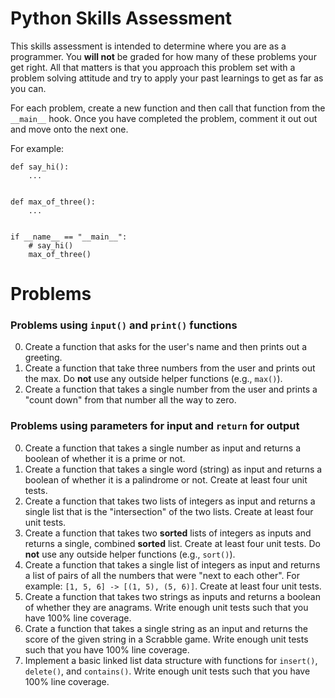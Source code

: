 # Python Skills Assessment

This skills assessment is intended to determine where you are as a programmer.
You **will not** be graded for how many of these problems your get right. All
that matters is that you approach this problem set with a problem solving
attitude and try to apply your past learnings to get as far as you can.

For each problem, create a new function and then call that function from the
`__main__` hook. Once you have completed the problem, comment it out out and
move onto the next one.

For example:

```python3
def say_hi():
    ...


def max_of_three():
    ...


if __name__ == "__main__":
    # say_hi()
    max_of_three()

```

# Problems

### Problems using `input()` and `print()` functions

0. Create a function that asks for the user's name and then prints out a greeting.
1. Create a function that take three numbers from the user and prints out the max.
   Do **not** use any outside helper functions (e.g., `max()`).
2. Create a function that takes a single number from the user and prints a
   "count down" from that number all the way to zero.

### Problems using **parameters** for input and `return` for output

0. Create a function that takes a single number as input and returns a boolean
   of whether it is a prime or not.
1. Create a function that takes a single word (string) as input and returns a
   boolean of whether it is a palindrome or not. Create at least four unit tests.
2. Create a function that takes two lists of integers as input and returns a
   single list that is the "intersection" of the two lists. Create at least
   four unit tests.
3. Create a function that takes two **sorted** lists of integers as inputs and
   returns a single, combined **sorted** list. Create at least four unit tests.
   Do **not** use any outside helper functions (e.g., `sort()`).
4. Create a function that takes a single list of integers as input and returns
   a list of pairs of all the numbers that were "next to each other". For
   example: `[1, 5, 6] -> [(1, 5), (5, 6)]`. Create at least four unit tests.
5. Create a function that takes two strings as inputs and returns a boolean
   of whether they are anagrams. Write enough unit tests such that you have
   100% line coverage.
6. Crate a function that takes a single string as an input and returns the
   score of the given string in a Scrabble game. Write enough unit tests such
   that you have 100% line coverage.
7. Implement a basic linked list data structure with functions for `insert()`,
   `delete()`, and `contains()`. Write enough unit tests such that you have
   100% line coverage.
